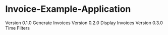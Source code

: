# Invoice-Example-Application
Version 0.1.0 Generate Invoices
Version 0.2.0 Display Invoices
Version 0.3.0 Time Filters